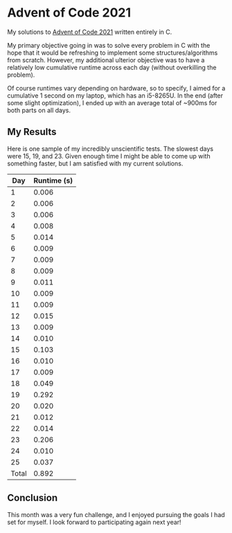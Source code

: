 # Advent of Code 2021

My solutions to [Advent of Code 2021](https://adventofcode.com/2021) written entirely in C.

My primary objective going in was to solve every problem in C with the hope that it would be refreshing to implement some structures/algorithms from scratch. However, my additional ulterior objective was to have a relatively low cumulative runtime across each day (without overkilling the problem).

Of course runtimes vary depending on hardware, so to specify, I aimed for a cumulative 1 second on my laptop, which has an i5-8265U. In the end (after some slight optimization), I ended up with an average total of ~900ms for both parts on all days.

## My Results
Here is one sample of my incredibly unscientific tests. The slowest days were 15, 19, and 23. Given enough time I might be able to come up with something faster, but I am satisfied with my current solutions.

| Day | Runtime (s) |
|-------|-------|
|     1 | 0.006 |
|     2 | 0.006 |
|     3 | 0.006 |
|     4 | 0.008 |
|     5 | 0.014 |
|     6 | 0.009 |
|     7 | 0.009 |
|     8 | 0.009 |
|     9 | 0.011 |
|    10 | 0.009 |
|    11 | 0.009 |
|    12 | 0.015 |
|    13 | 0.009 |
|    14 | 0.010 |
|    15 | 0.103 |
|    16 | 0.010 |
|    17 | 0.009 |
|    18 | 0.049 |
|    19 | 0.292 |
|    20 | 0.020 |
|    21 | 0.012 |
|    22 | 0.014 |
|    23 | 0.206 |
|    24 | 0.010 |
|    25 | 0.037 |
| Total | 0.892 |

## Conclusion

This month was a very fun challenge, and I enjoyed pursuing the goals I had set for myself. I look forward to participating again next year!
